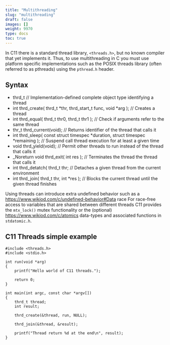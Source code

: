 ```yaml
---
title: "Multithreading"
slug: "multithreading"
draft: false
images: []
weight: 9970
type: docs
toc: true
---
```


In C11 there is a standard thread library, `<threads.h>`, but no known compiler that yet implements it. Thus, to use multithreading in C you must use platform specific implementations such as the POSIX threads library (often referred to as pthreads) using the `pthread.h` header.

## Syntax
- thrd_t // Implementation-defined complete object type identifying a thread
- int thrd_create( thrd_t *thr, thrd_start_t func, void *arg ); // Creates a thread
- int thrd_equal( thrd_t thr0, thrd_t thr1 ); // Check if arguments refer to the same thread
- thr_t thrd_current(void); // Returns identifier of the thread that calls it
- int thrd_sleep( const struct timespec *duration, struct timespec *remaining ); // Suspend call thread execution for at least a given time
- void thrd_yield(void); // Permit other threads to run instead of the thread that calls it
- _Noreturn void thrd_exit( int res ); // Terminates the thread the thread that calls it
- int thrd_detatch( thrd_t thr; // Detaches a given thread from the current environment
- int thrd_join( thrd_t thr, int *res ); // Blocks the current thread until the given thread finishes

Using threads can introduce extra undefined behavior such as a https://www.wikiod.com/c/undefined-behavior#Data race For race-free access to variables that are shared between different threads C11 provides the `mtx_lock()` mutex functionality or the (optional) https://www.wikiod.com/c/atomics data-types and associated functions in `stdatomic.h`.

## C11 Threads simple example
    #include <threads.h>
    #include <stdio.h>

    int run(void *arg)
    {
        printf("Hello world of C11 threads.");

        return 0;
    }

    int main(int argc, const char *argv[])
    {
        thrd_t thread;
        int result;

        thrd_create(&thread, run, NULL);

        thrd_join(&thread, &result);

        printf("Thread return %d at the end\n", result);
    }

